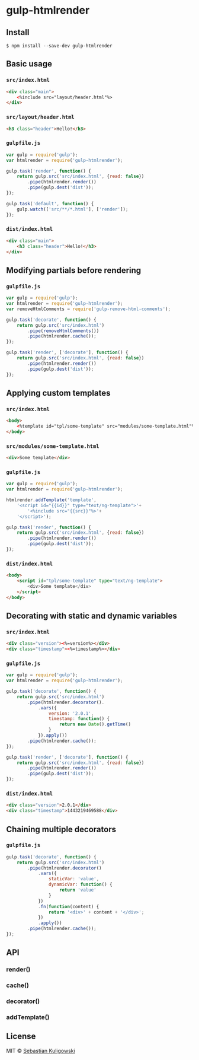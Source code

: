 # gulp-htmlrender 

## Install

```
$ npm install --save-dev gulp-htmlrender
```


## Basic usage

### `src/index.html`

```html
<div class="main">
	<%include src="layout/header.html"%>
</div>
```

### `src/layout/header.html`

```html
<h3 class="header">Hello!</h3>
```

### `gulpfile.js`

```js
var gulp = require('gulp');
var htmlrender = require('gulp-htmlrender');

gulp.task('render', function() {
	return gulp.src('src/index.html', {read: false})
		.pipe(htmlrender.render())
		.pipe(gulp.dest('dist'));
});

gulp.task('default', function() {
	gulp.watch(['src/**/*.html'], ['render']);
});
```

### `dist/index.html`

```html
<div class="main">
	<h3 class="header">Hello!</h3>
</div>
```


## Modifying partials before rendering

### `gulpfile.js`

```js
var gulp = require('gulp');
var htmlrender = require('gulp-htmlrender');
var removeHtmlComments = require('gulp-remove-html-comments');

gulp.task('decorate', function() {
	return gulp.src('src/index.html')
		.pipe(removeHtmlComments())
		.pipe(htmlrender.cache());
});

gulp.task('render', ['decorate'], function() {
	return gulp.src('src/index.html', {read: false})
		.pipe(htmlrender.render())
		.pipe(gulp.dest('dist'));
});
```


## Applying custom templates

### `src/index.html`

```html
<body>
	<%template id="tpl/some-template" src="modules/some-template.html"%>
</body>
```

### `src/modules/some-template.html`

```html
<div>Some template</div>
```

### `gulpfile.js`

```js
var gulp = require('gulp');
var htmlrender = require('gulp-htmlrender');

htmlrender.addTemplate('template', 
	'<script id="{{id}}" type="text/ng-template">'+
		'<%include src="{{src}}"%>'+
	'</script>');

gulp.task('render', function() {
	return gulp.src('src/index.html', {read: false})
		.pipe(htmlrender.render())
		.pipe(gulp.dest('dist'));
});
```

### `dist/index.html`

```html
<body>
	<script id="tpl/some-template" type="text/ng-template">
		<div>Some template</div>
	</script>
</body>
```


## Decorating with static and dynamic variables

### `src/index.html`

```html
<div class="version"><%=version%></div>
<div class="timestamp"><%=timestamp%></div>
```

### `gulpfile.js`

```js
var gulp = require('gulp');
var htmlrender = require('gulp-htmlrender');

gulp.task('decorate', function() {
	return gulp.src('src/index.html')
		.pipe(htmlrender.decorator().
			.vars({
				version: '2.0.1',
				timestamp: function() {
					return new Date().getTime()
				}
			}).apply())
		.pipe(htmlrender.cache());
});

gulp.task('render', ['decorate'], function() {
	return gulp.src('src/index.html', {read: false})
		.pipe(htmlrender.render())
		.pipe(gulp.dest('dist'));
});
```

### `dist/index.html`

```html
<div class="version">2.0.1</div>
<div class="timestamp">1443219469588</div>
```


## Chaining multiple decorators

### `gulpfile.js`

```js
gulp.task('decorate', function() {
	return gulp.src('src/index.html')
		.pipe(htmlrender.decorator()
			.vars({
				staticVar: 'value',
				dynamicVar: function() {
					return 'value'
				}
			})
			.fn(function(content) {
				return '<div>' + content + '</div>';
			})
			.apply())
		.pipe(htmlrender.cache());
});
```



## API

### render()
### cache()
### decorator()
### addTemplate()

## License

MIT © [Sebastian Kuligowski](http://kuligowski.pl)
